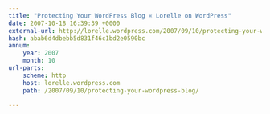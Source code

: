 ```yaml
---
title: "Protecting Your WordPress Blog « Lorelle on WordPress"
date: 2007-10-18 16:39:39 +0000
external-url: http://lorelle.wordpress.com/2007/09/10/protecting-your-wordpress-blog/
hash: abab6d4dbebb5d831f46c1bd2e0590bc
annum:
    year: 2007
    month: 10
url-parts:
    scheme: http
    host: lorelle.wordpress.com
    path: /2007/09/10/protecting-your-wordpress-blog/

---
```



